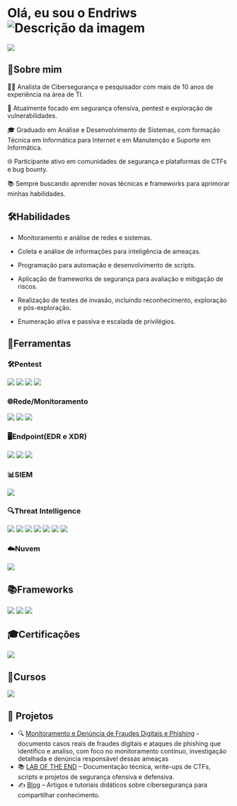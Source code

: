 # Olá, eu sou o Endriws                               ![Descrição da imagem](https://tryhackme-badges.s3.amazonaws.com/END404.png?update=1)

<a href="https://www.linkedin.com/in/endriws-silva-879a68256/"><img src="https://img.shields.io/badge/-LinkedIn-0072b1?&style=for-the-badge&logo=linkedin&logoColor=white" /></a>

## 📝Sobre mim

🕵️‍♂️ Analista de Cibersegurança e pesquisador com mais de 10 anos de experiência na área de TI.

🐞 Atualmente focado em segurança ofensiva, pentest e exploração de vulnerabilidades.

🎓 Graduado em Análise e Desenvolvimento de Sistemas, com formação Técnica em Informática para Internet e em Manutenção e Suporte em Informática.

🌐 Participante ativo em comunidades de segurança e plataformas de CTFs e bug bounty.

📚 Sempre buscando aprender novas técnicas e frameworks para aprimorar minhas habilidades.



## 🛠️Habilidades

- Monitoramento e análise de redes e sistemas.

- Coleta e análise de informações para inteligência de ameaças.

- Programação para automação e desenvolvimento de scripts.

- Aplicação de frameworks de segurança para avaliação e mitigação de riscos.

- Realização de testes de invasão, incluindo reconhecimento, exploração e pós-exploração.

- Enumeração ativa e passiva e escalada de privilégios.

## 🧰Ferramentas

### 🛠️Pentest

<div>
<img src="https://img.shields.io/badge/-Metasploit-DB0000?&style=for-the-badge&logo=metasploit&logoColor=white" />
<img src="https://img.shields.io/badge/-Meterpreter-0078D7?&style=for-the-badge&logo=windows&logoColor=white" />
<img src="https://img.shields.io/badge/-Nmap-FD4F00?&style=for-the-badge&logo=nmap&logoColor=white" />
<img src="https://img.shields.io/badge/-BurpSuite-EB5424?&style=for-the-badge&logo=burpsuite&logoColor=white" />
</div>

### 🌐Rede/Monitoramento
<div>
    <img src="https://img.shields.io/badge/-Zabbix-D70040?&style=for-the-badge&logo=Zabbix&logoColor=white" />
    <img src="https://img.shields.io/badge/-Grafana-F58025?&style=for-the-badge&logo=Grafana&logoColor=white" />
    <img src="https://img.shields.io/badge/-Wireshark-1679A7?&style=for-the-badge&logo=Wireshark&logoColor=white" />
</div>

### 🖥️Endpoint(EDR e XDR)
<div>
    <img src="https://img.shields.io/badge/-Cisco_Secure_Endpoint-1BA0D7?style=for-the-badge&logo=Cisco&logoColor=white" />
    <img src="https://img.shields.io/badge/-Cisco_SecureX-1BA0D7?style=for-the-badge&logo=Cisco&logoColor=white" />
    <img src="https://img.shields.io/badge/-Microsoft_Defender_for_Endpoint-00A4EF?&style=for-the-badge&logo=Microsoft&logoColor=white" />
</div>

### 📊SIEM
<div>
    <img src="https://img.shields.io/badge/-Wazuh-4B8BBE?&style=for-the-badge&logo=wazuh&logoColor=white" />
</div>

### 🔍Threat Intelligence

<div>
<img src="https://img.shields.io/badge/-VirusTotal-4CB8FF?&style=for-the-badge&logo=virustotal&logoColor=white" />
<img src="https://img.shields.io/badge/-Any.Run-FF4500?&style=for-the-badge&logo=anydesk&logoColor=white" />
<img src="https://img.shields.io/badge/-MISP-1E90FF?&style=for-the-badge&logo=mozilla&logoColor=white" />
<img src="https://img.shields.io/badge/-Shodan-000000?&style=for-the-badge&logo=mozilla&logoColor=white" />
<img src="https://img.shields.io/badge/-Hybrid%20Analysis-FF0000?&style=for-the-badge&logo=mozilla&logoColor=white" />
<img src="https://img.shields.io/badge/-AbuseIPDB-FF6600?&style=for-the-badge&logo=abuseipdb&logoColor=white" />
<img src="https://img.shields.io/badge/-Censys-0052CC?&style=for-the-badge&logo=censys&logoColor=white" />
</div>

### ☁️Nuvem
<div>
    <img src="https://img.shields.io/badge/Azure-0078D4?style=for-the-badge&logo=microsoft-azure&logoColor=white" />
</div>



## 📚Frameworks

<div>
    <img src="https://img.shields.io/badge/-ISO%2027001-003D6B?&style=for-the-badge" />
    <img src="https://img.shields.io/badge/-NIST-003366?&style=for-the-badge&logo=usps&logoColor=white" />
    <img src="https://img.shields.io/badge/-MITRE--ATT%26CK-000000?&style=for-the-badge&logo=blackberry&logoColor=white" />

    
</div>

## 🎓Certificações

<div>
    <img src="https://img.shields.io/badge/-eJPTv2-800080?&style=for-the-badge&logo=hackthebox&logoColor=white" />
    


</div>

## 📖Cursos
<div>
    <img src="https://img.shields.io/badge/-Penetration%20Testing%20Student%20%5BINE%5D-FF5722?&style=for-the-badge&logo=securityscorecard&logoColor=white" />


    

</div>

## 🚀 Projetos
- 🔍 [Monitoramento e Denúncia de Fraudes Digitais e Phishing](https://endriws.gitbook.io/lab-of-the-end/projetos/fraudes-digitais-e-phishing) - documento casos reais de fraudes digitais e ataques de phishing que identifico e analiso, com foco no monitoramento contínuo, investigação detalhada e denúncia responsável dessas ameaças
- 📚 [LAB OF THE END](https://endriws.gitbook.io/lab-of-the-end) – Documentação técnica, write-ups de CTFs, scripts e projetos de segurança ofensiva e defensiva.  
- ✍️ [Blog](https://medium.com/@endriws) – Artigos e tutoriais didáticos sobre cibersegurança para compartilhar conhecimento.
